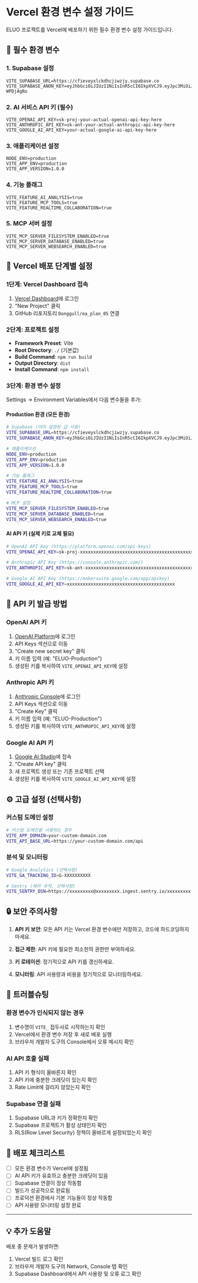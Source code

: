 # Vercel 환경 변수 설정 가이드

ELUO 프로젝트를 Vercel에 배포하기 위한 필수 환경 변수 설정 가이드입니다.

## 🔧 필수 환경 변수

### 1. Supabase 설정
```
VITE_SUPABASE_URL=https://cfieveyxlckdhcjiwzjy.supabase.co
VITE_SUPABASE_ANON_KEY=eyJhbGciOiJIUzI1NiIsInR5cCI6IkpXVCJ9.eyJpc3MiOiJzdXBhYmFzZSIsInJlZiI6ImNmaWV2ZXl4bGNrZGhjaml3emp5Iiwicm9sZSI6ImFub24iLCJpYXQiOjE3NTc4MzY2MDksImV4cCI6MjA3MzQxMjYwOX0.zIhLqkq84h6hL1Og5J3x_lMpvZelZi7gMJ-WPDjAgRo
```

### 2. AI 서비스 API 키 (필수)
```
VITE_OPENAI_API_KEY=sk-proj-your-actual-openai-api-key-here
VITE_ANTHROPIC_API_KEY=sk-ant-your-actual-anthropic-api-key-here
VITE_GOOGLE_AI_API_KEY=your-actual-google-ai-api-key-here
```

### 3. 애플리케이션 설정
```
NODE_ENV=production
VITE_APP_ENV=production
VITE_APP_VERSION=1.0.0
```

### 4. 기능 플래그
```
VITE_FEATURE_AI_ANALYSIS=true
VITE_FEATURE_MCP_TOOLS=true
VITE_FEATURE_REALTIME_COLLABORATION=true
```

### 5. MCP 서버 설정
```
VITE_MCP_SERVER_FILESYSTEM_ENABLED=true
VITE_MCP_SERVER_DATABASE_ENABLED=true
VITE_MCP_SERVER_WEBSEARCH_ENABLED=true
```

## 🚀 Vercel 배포 단계별 설정

### 1단계: Vercel Dashboard 접속
1. [Vercel Dashboard](https://vercel.com/dashboard)에 로그인
2. "New Project" 클릭
3. GitHub 리포지토리 `Donggull/ea_plan_05` 연결

### 2단계: 프로젝트 설정
- **Framework Preset**: Vite
- **Root Directory**: `./` (기본값)
- **Build Command**: `npm run build`
- **Output Directory**: `dist`
- **Install Command**: `npm install`

### 3단계: 환경 변수 설정
Settings → Environment Variables에서 다음 변수들을 추가:

#### Production 환경 (모든 환경)
```bash
# Supabase (이미 설정된 값 사용)
VITE_SUPABASE_URL=https://cfieveyxlckdhcjiwzjy.supabase.co
VITE_SUPABASE_ANON_KEY=eyJhbGciOiJIUzI1NiIsInR5cCI6IkpXVCJ9.eyJpc3MiOiJzdXBhYmFzZSIsInJlZiI6ImNmaWV2ZXl4bGNrZGhjaml3emp5Iiwicm9sZSI6ImFub24iLCJpYXQiOjE3NTc4MzY2MDksImV4cCI6MjA3MzQxMjYwOX0.zIhLqkq84h6hL1Og5J3x_lMpvZelZi7gMJ-WPDjAgRo

# 애플리케이션
NODE_ENV=production
VITE_APP_ENV=production
VITE_APP_VERSION=1.0.0

# 기능 플래그
VITE_FEATURE_AI_ANALYSIS=true
VITE_FEATURE_MCP_TOOLS=true
VITE_FEATURE_REALTIME_COLLABORATION=true

# MCP 설정
VITE_MCP_SERVER_FILESYSTEM_ENABLED=true
VITE_MCP_SERVER_DATABASE_ENABLED=true
VITE_MCP_SERVER_WEBSEARCH_ENABLED=true
```

#### AI API 키 (실제 키로 교체 필요)
```bash
# OpenAI API Key (https://platform.openai.com/api-keys)
VITE_OPENAI_API_KEY=sk-proj-xxxxxxxxxxxxxxxxxxxxxxxxxxxxxxxxxxxxxxxxxxxxxxxxx

# Anthropic API Key (https://console.anthropic.com/)
VITE_ANTHROPIC_API_KEY=sk-ant-xxxxxxxxxxxxxxxxxxxxxxxxxxxxxxxxxxxxxxxxxxxxxxxxx

# Google AI API Key (https://makersuite.google.com/app/apikey)
VITE_GOOGLE_AI_API_KEY=xxxxxxxxxxxxxxxxxxxxxxxxxxxxxxxxxxxxxxxxx
```

## 🔑 API 키 발급 방법

### OpenAI API 키
1. [OpenAI Platform](https://platform.openai.com/)에 로그인
2. API Keys 섹션으로 이동
3. "Create new secret key" 클릭
4. 키 이름 입력 (예: "ELUO-Production")
5. 생성된 키를 복사하여 `VITE_OPENAI_API_KEY`에 설정

### Anthropic API 키
1. [Anthropic Console](https://console.anthropic.com/)에 로그인
2. API Keys 섹션으로 이동
3. "Create Key" 클릭
4. 키 이름 입력 (예: "ELUO-Production")
5. 생성된 키를 복사하여 `VITE_ANTHROPIC_API_KEY`에 설정

### Google AI API 키
1. [Google AI Studio](https://makersuite.google.com/app/apikey)에 접속
2. "Create API key" 클릭
3. 새 프로젝트 생성 또는 기존 프로젝트 선택
4. 생성된 키를 복사하여 `VITE_GOOGLE_AI_API_KEY`에 설정

## ⚙️ 고급 설정 (선택사항)

### 커스텀 도메인 설정
```bash
# 커스텀 도메인을 사용하는 경우
VITE_APP_DOMAIN=your-custom-domain.com
VITE_API_BASE_URL=https://your-custom-domain.com/api
```

### 분석 및 모니터링
```bash
# Google Analytics (선택사항)
VITE_GA_TRACKING_ID=G-XXXXXXXXXX

# Sentry (에러 추적, 선택사항)
VITE_SENTRY_DSN=https://xxxxxxxxx@xxxxxxxxx.ingest.sentry.io/xxxxxxxxx
```

## 🔒 보안 주의사항

1. **API 키 보안**: 모든 API 키는 Vercel 환경 변수에만 저장하고, 코드에 하드코딩하지 마세요.

2. **접근 제한**: API 키에 필요한 최소한의 권한만 부여하세요.

3. **키 로테이션**: 정기적으로 API 키를 갱신하세요.

4. **모니터링**: API 사용량과 비용을 정기적으로 모니터링하세요.

## 🚨 트러블슈팅

### 환경 변수가 인식되지 않는 경우
1. 변수명이 `VITE_` 접두사로 시작하는지 확인
2. Vercel에서 환경 변수 저장 후 새로 배포 실행
3. 브라우저 개발자 도구의 Console에서 오류 메시지 확인

### AI API 호출 실패
1. API 키 형식이 올바른지 확인
2. API 키에 충분한 크레딧이 있는지 확인
3. Rate Limit에 걸리지 않았는지 확인

### Supabase 연결 실패
1. Supabase URL과 키가 정확한지 확인
2. Supabase 프로젝트가 활성 상태인지 확인
3. RLS(Row Level Security) 정책이 올바르게 설정되었는지 확인

## 📝 배포 체크리스트

- [ ] 모든 환경 변수가 Vercel에 설정됨
- [ ] AI API 키가 유효하고 충분한 크레딧이 있음
- [ ] Supabase 연결이 정상 작동함
- [ ] 빌드가 성공적으로 완료됨
- [ ] 프로덕션 환경에서 기본 기능들이 정상 작동함
- [ ] API 사용량 모니터링 설정 완료

---

## 💡 추가 도움말

배포 중 문제가 발생하면:
1. Vercel 빌드 로그 확인
2. 브라우저 개발자 도구의 Network, Console 탭 확인
3. Supabase Dashboard에서 API 사용량 및 오류 로그 확인